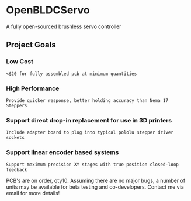 # OpenBLDCServo
A fully open-sourced brushless servo controller

## Project Goals
### Low Cost 
	<$20 for fully assembled pcb at minimum quantities
### High Performance
	Provide quicker response, better holding accuracy than Nema 17 Steppers
### Support direct drop-in replacement for use in 3D printers
	Include adapter board to plug into typical pololu stepper driver sockets
### Support linear encoder based systems
	Support maximum precision XY stages with true position closed-loop feedback



PCB's are on order, qty10. Assuming there are no major bugs, a number of units may be available for beta testing and co-developers. Contact me via email for more details!